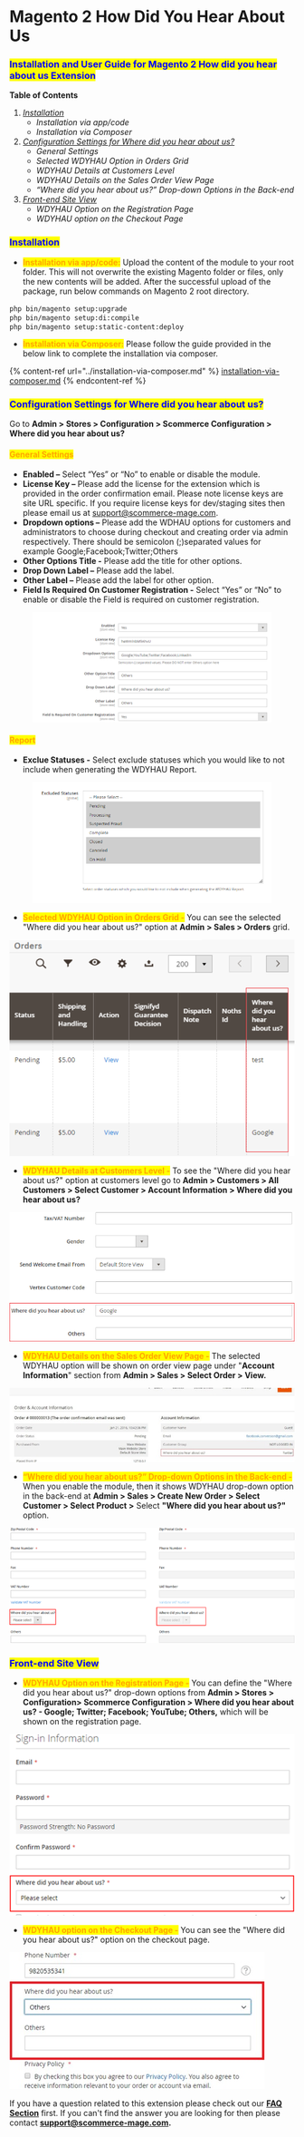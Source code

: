 # Magento 2 How Did You Hear About Us

### <mark style="color:blue;">Installation and User Guide for Magento 2 How did you hear about us Extension</mark>

**Table of Contents**

1. [_Installation_ ](magento-2-how-did-you-hear-about-us.md#\_bookmark0)
   * _Installation via app/code_&#x20;
   * _Installation via Composer_
2. [_Configuration Settings for Where did you hear about us?_ ](magento-2-how-did-you-hear-about-us.md#\_bookmark3)
   * _General Settings_&#x20;
   * _Selected WDYHAU Option in Orders Grid_&#x20;
   * _WDYHAU Details at Customers Level_&#x20;
   * _WDYHAU Details on the Sales Order View Page_&#x20;
   * _“Where did you hear about us?” Drop-down Options in the Back-end_&#x20;
3. [_Front-end Site View_ ](magento-2-how-did-you-hear-about-us.md#\_bookmark9)
   * _WDYHAU Option on the Registration Page_&#x20;
   * _WDYHAU option on the Checkout Page_&#x20;

### <mark style="color:blue;">Installation</mark> <a href="#bookmark0" id="bookmark0"></a>

* <mark style="color:orange;">**Installation via app/code:**</mark> Upload the content of the module to your root folder. This will not overwrite the existing Magento folder or files, only the new contents will be added. After the successful upload of the package, run below commands on Magento 2 root directory.

```
php bin/magento setup:upgrade
php bin/magento setup:di:compile
php bin/magento setup:static-content:deploy
```

* <mark style="color:orange;">**Installation via Composer:**</mark> Please follow the guide provided in the below link to complete the installation via composer.

{% content-ref url="../installation-via-composer.md" %}
[installation-via-composer.md](../installation-via-composer.md)
{% endcontent-ref %}

### <mark style="color:blue;">Configuration Settings for Where did you hear about us?</mark> <a href="#bookmark3" id="bookmark3"></a>

Go to **Admin > Stores > Configuration > Scommerce Configuration > Where did you hear about us?**

#### <mark style="color:orange;">General Settings</mark> <a href="#bookmark4" id="bookmark4"></a>

* **Enabled –** Select “Yes” or “No” to enable or disable the module.
* **License Key –** Please add the license for the extension which is provided in the order confirmation email. Please note license keys are site URL specific. If you require license keys for dev/staging sites then please email us at [support@scommerce-mage.com](mailto:support@scommerce-mage.com).
* **Dropdown options –** Please add the WDHAU options for customers and administrators to choose during checkout and creating order via admin respectively. There should be semicolon (;)separated values for example Google;Facebook;Twitter;Others
* **Other Options Title -** Please add the title for other options.
* **Drop Down Label –** Please add the label.
* **Other Label –** Please add the label for other option.
* **Field Is Required On Customer Registration -** Select “Yes” or “No” to enable or disable the Field is required on customer registration.

<figure><img src="../../.gitbook/assets/image (24).png" alt=""><figcaption></figcaption></figure>

#### <mark style="color:orange;">Report</mark> <a href="#bookmark4" id="bookmark4"></a>

* **Exclue Statuses -** Select exclude statuses which you would like to not include when generating the WDYHAU Report.

<figure><img src="../../.gitbook/assets/image (1) (1) (1) (1).png" alt=""><figcaption></figcaption></figure>

* <mark style="color:orange;">**Selected WDYHAU Option in Orders Grid -**</mark> You can see the selected "Where did you hear about us?" option at **Admin > Sales > Orders** grid.

![](<../../.gitbook/assets/2 (41)>)

* <mark style="color:orange;">**WDYHAU Details at Customers Level -**</mark> To see the "Where did you hear about us?" option at customers level go to **Admin > Customers > All Customers > Select Customer > Account Information > Where did you hear about us?**

![A screenshot of a cell phone  Description automatically generated](<../../.gitbook/assets/3 (83)>)

* <mark style="color:orange;">**WDYHAU Details on the Sales Order View Page -**</mark> The selected WDYHAU option will be shown on order view page under "**Account Information**" section from **Admin > Sales > Select Order > View.**

![](../../.gitbook/assets/details.jpg)

* <mark style="color:orange;">**“Where did you hear about us?” Drop-down Options in the Back-end -**</mark> When you enable the module, then it shows WDYHAU drop-down option in the back-end at **Admin > Sales > Create New Order > Select Customer > Select Product >** Select **"Where did you hear about us?"** option.

![](../../.gitbook/assets/dropdownopitons.png)

### <mark style="color:blue;">Front-end Site View</mark> <a href="#bookmark9" id="bookmark9"></a>

* <mark style="color:orange;">**WDYHAU Option on the Registration Page -**</mark> You can define the "Where did you hear about us?" drop-down options from **Admin > Stores > Configuration> Scommerce Configuration > Where did you hear about us? - Google; Twitter; Facebook; YouTube; Others,** which will be shown on the registration page.

![](<../../.gitbook/assets/6 (41)>)

* <mark style="color:orange;">**WDYHAU option on the Checkout Page -**</mark> You can see the "Where did you hear about us?" option on the checkout page.

![](<../../.gitbook/assets/7 (23)>)

If you have a question related to this extension please check out our [**FAQ Section**](magento-2-how-did-you-hear-about-us.md#installation-and-user-guide-for-magento-2-how-did-you-hear-about-us-extension) first. If you can't find the answer you are looking for then please contact [**support@scommerce-mage.com**](mailto:core@scommerce-mage.com)**.**
